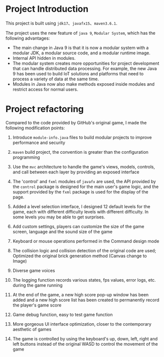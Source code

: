 #  Project Introduction

This project is built using `jdk17`、`javafx15`、`maven3.6.1`.

The project uses the new feature of `java 9`, `Modular System`, which has the following advantages:

- The main change in Java 9 is that it is now a modular system with a modular JDK, a modular source code, and a modular runtime image.
- Internal API hidden in modules.
- The modular system creates more opportunities for project development that can handle distributed data processing. For example, the new Java 9 has been used to build IoT solutions and platforms that need to process a variety of data at the same time.
- Modules in Java now also make methods exposed inside modules and restrict access for normal users.

#  Project refactoring

Compared to the code provided by GitHub's original game, I made the following modification points:

1. Introduce `module-info.java` files to build modular projects to improve performance and security

2. `maven` build project, the convention is greater than the configuration programming

3. Use the `mvc` architecture to handle the game's views, models, controls, and call between each layer by providing an exposed interface
4. The 'control' and `fxml` modules of `javafx` are used, the API provided by the `control` package is designed for the main user's game logic, and the support provided by the `fxml` package is used for the display of the page.
5. Added a level selection interface, I designed 12 default levels for the game, each with different difficulty levels with different difficulty. In some levels you may be able to get surprises.
6. Add custom settings, players can customize the size of the game screen, language and the sound size of the game
7. Keyboard or mouse operations performed in the Command design mode
8. The collision logic and collision detection of the original code are used; Optimized the original brick generation method (Canvas change to Image)
9. Diverse game voices
10. The logging function records various states, fps values, error logs, etc. during the game running
11. At the end of the game, a new high score pop-up window has been added and a new high score list has been created to permanently record the player's game score
12. Game debug function, easy to test game function
13. More gorgeous UI interface optimization, closer to the contemporary aesthetic of games
14. The game is controlled by using the keyboard's up, down, left, right and left buttons instead of the original WASD to control the movement of the game